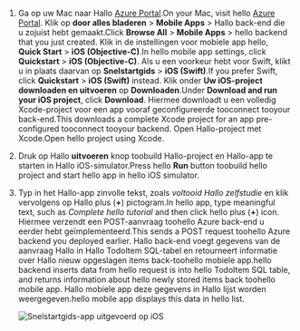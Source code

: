 
1. <span data-ttu-id="8d80e-101">Ga op uw Mac naar Hallo [Azure Portal].</span><span class="sxs-lookup"><span data-stu-id="8d80e-101">On your Mac, visit hello [Azure Portal].</span></span> <span data-ttu-id="8d80e-102">Klik op **door alles bladeren** > **Mobile Apps** > Hallo back-end die u zojuist hebt gemaakt.</span><span class="sxs-lookup"><span data-stu-id="8d80e-102">Click **Browse All** > **Mobile Apps** > hello backend that you just created.</span></span> <span data-ttu-id="8d80e-103">Klik in de instellingen voor mobiele app hello, **Quick Start** > **iOS (Objective-C)**.</span><span class="sxs-lookup"><span data-stu-id="8d80e-103">In hello mobile app settings, click **Quickstart** > **iOS (Objective-C)**.</span></span> <span data-ttu-id="8d80e-104">Als u een voorkeur hebt voor Swift, klikt u in plaats daarvan op **Snelstartgids** > **iOS (Swift)**.</span><span class="sxs-lookup"><span data-stu-id="8d80e-104">If you prefer Swift, click **Quickstart** > **iOS (Swift)** instead.</span></span> <span data-ttu-id="8d80e-105">Klik onder **Uw iOS-project downloaden en uitvoeren** op **Downloaden**.</span><span class="sxs-lookup"><span data-stu-id="8d80e-105">Under **Download and run your iOS project**, click **Download**.</span></span> <span data-ttu-id="8d80e-106">Hiermee downloadt u een volledig Xcode-project voor een app vooraf geconfigureerde tooconnect tooyour back-end.</span><span class="sxs-lookup"><span data-stu-id="8d80e-106">This downloads a complete Xcode project for an app pre-configured tooconnect tooyour backend.</span></span> <span data-ttu-id="8d80e-107">Open Hallo-project met Xcode.</span><span class="sxs-lookup"><span data-stu-id="8d80e-107">Open hello project using Xcode.</span></span>
2. <span data-ttu-id="8d80e-108">Druk op Hallo **uitvoeren** knop toobuild Hallo-project en Hallo-app te starten in Hallo iOS-simulator.</span><span class="sxs-lookup"><span data-stu-id="8d80e-108">Press hello **Run** button toobuild hello project and start hello app in hello iOS simulator.</span></span>
3. <span data-ttu-id="8d80e-109">Typ in het Hallo-app zinvolle tekst, zoals *voltooid Hallo zelfstudie* en klik vervolgens op Hallo plus (**+**) pictogram.</span><span class="sxs-lookup"><span data-stu-id="8d80e-109">In hello app, type meaningful text, such as *Complete hello tutorial* and then click hello plus (**+**) icon.</span></span> <span data-ttu-id="8d80e-110">Hiermee verzendt een POST-aanvraag toohello Azure back-end u eerder hebt geïmplementeerd.</span><span class="sxs-lookup"><span data-stu-id="8d80e-110">This sends a POST request toohello Azure backend you deployed earlier.</span></span> <span data-ttu-id="8d80e-111">Hallo back-end voegt gegevens van de aanvraag Hallo in Hallo TodoItem SQL-tabel en retourneert informatie over Hallo nieuw opgeslagen items back-toohello mobiele app.</span><span class="sxs-lookup"><span data-stu-id="8d80e-111">hello backend inserts data from hello request is into hello TodoItem SQL table, and returns information about hello newly stored items back toohello mobile app.</span></span> <span data-ttu-id="8d80e-112">Hallo mobiele app deze gegevens in Hallo lijst worden weergegeven.</span><span class="sxs-lookup"><span data-stu-id="8d80e-112">hello mobile app displays this data in hello list.</span></span> 

   ![Snelstartgids-app uitgevoerd op iOS](./media/app-service-mobile-ios-quickstart/mobile-quickstart-startup-ios.png)

[Azure Portal]: https://portal.azure.com/
